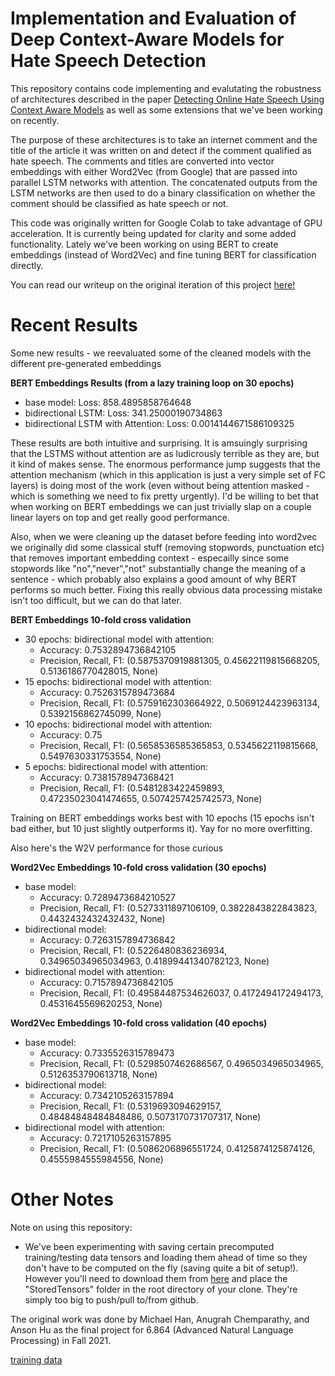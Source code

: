 # Implementation and Evaluation of Deep Context-Aware Models for Hate Speech Detection
This repository contains code implementing and evalutating the robustness of architectures described in the paper [Detecting Online Hate Speech Using Context Aware Models](https://arxiv.org/pdf/1710.07395.pdf) as well as some extensions that we've been working on recently.

The purpose of these architectures is to take an internet comment and the title of the article it was written on and detect if the comment qualified as hate speech. The comments and titles are converted into vector embeddings with either Word2Vec (from Google) that are passed into parallel LSTM networks with attention. The concatenated outputs from the LSTM networks are then used to do a binary classification on whether the comment should be classified as hate speech or not.

This code was originally written for Google Colab to take advantage of GPU acceleration. It is currently being updated for clarity and some added functionality. Lately we've been working on using BERT to create embeddings (instead of Word2Vec) and fine tuning BERT for classification directly.

You can read our writeup on the original iteration of this project [here!](https://www.mit.edu/~anugrah/files/FinalProjectReport6864.pdf)


# Recent Results
Some new results - we reevaluated some of the cleaned models with the different pre-generated embeddings

**BERT Embeddings Results (from a lazy training loop on 30 epochs)**
- base model: Loss: 858.4895858764648
- bidirectional LSTM: Loss: 341.25000190734863
- bidirectional LSTM with Attention: Loss: 0.0014144671586109325

These results are both intuitive and surprising. It is amsuingly surprising that the LSTMS without attention are as ludicrously terrible as they are, but it kind of makes sense.  The enormous performance jump suggests that the attention mechanism (which in this application is just a very simple set of FC layers) is doing most of the work (even without being attention masked - which is something we need to fix pretty urgently). I'd be willing to bet that when working on BERT embeddings we can just trivially slap on a couple linear layers on top and get really good performance.

Also, when we were cleaning up the dataset before feeding into word2vec we originally did some classical stuff (removing stopwords, punctuation etc) that removes important embedding context - especailly since some stopwords like "no","never","not" substantially change the meaning of a sentence - which probably also explains a good amount of why BERT performs so much better. Fixing this really obvious data processing mistake isn't too difficult, but we can do that later.

**BERT Embeddings 10-fold cross validation**
- 30 epochs: bidirectional model with attention:
    - Accuracy: 0.7532894736842105
    - Precision, Recall, F1: (0.5875370919881305, 0.45622119815668205, 0.5136186770428015, None)
- 15 epochs: bidirectional model with attention:
    - Accuracy: 0.7526315789473684
    - Precision, Recall, F1: (0.5759162303664922, 0.5069124423963134, 0.5392156862745099, None)
- 10 epochs: bidirectional model with attention:
    - Accuracy: 0.75
    - Precision, Recall, F1: (0.5658536585365853, 0.5345622119815668, 0.5497630331753554, None)
- 5 epochs: bidirectional model with attention:
    - Accuracy: 0.7381578947368421
    - Precision, Recall, F1: (0.5481283422459893, 0.47235023041474655, 0.5074257425742573, None)

Training on BERT embeddings works best with 10 epochs (15 epochs isn't bad either, but 10 just slightly outperforms it). Yay for no more overfitting.

Also here's the W2V performance for those curious

**Word2Vec Embeddings 10-fold cross validation (30 epochs)**
- base model:
    - Accuracy: 0.7289473684210527
    - Precision, Recall, F1: (0.5273311897106109, 0.3822843822843823, 0.4432432432432432, None)
- bidirectional model:
    - Accuracy: 0.7263157894736842
    - Precision, Recall, F1: (0.5226480836236934, 0.34965034965034963, 0.41899441340782123, None)
- bidirectional model with attention:
    - Accuracy: 0.7157894736842105
    - Precision, Recall, F1: (0.49584487534626037, 0.4172494172494173, 0.4531645569620253, None)

**Word2Vec Embeddings 10-fold cross validation (40 epochs)**
- base model:
    - Accuracy: 0.7335526315789473
    - Precision, Recall, F1: (0.5298507462686567, 0.4965034965034965, 0.5126353790613718, None)
- bidirectional model:
    - Accuracy: 0.7342105263157894
    - Precision, Recall, F1: (0.5319693094629157, 0.48484848484848486, 0.5073170731707317, None)
- bidirectional model with attention:
    - Accuracy: 0.7217105263157895
    - Precision, Recall, F1: (0.5086206896551724, 0.4125874125874126, 0.4555984555984556, None)



# Other Notes

Note on using this repository:
- We've been experimenting with saving certain precomputed training/testing data tensors and loading them ahead of time so they don't have to be computed on the fly (saving quite a bit of setup!). However you'll need to download them from [here](https://drive.google.com/drive/folders/1Nr5rm54XH11B_55AJQylU6rMEPcGV4OO?usp=sharing) and place the "StoredTensors" folder in the root directory of your clone. They're simply too big to push/pull to/from github.


The original work was done by Michael Han, Anugrah Chemparathy, and Anson Hu as the final project for 6.864 (Advanced Natural Language Processing) in Fall 2021.

[training data](https://github.com/sjtuprog/fox-news-comments)
